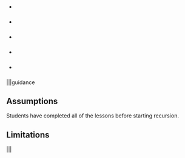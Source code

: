 * ### 
* ### 
* ### 
* ### 
* ### 

|||guidance
## Assumptions
Students have completed all of the lessons before starting recursion. 

## Limitations

|||
